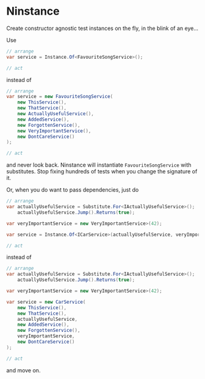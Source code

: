 # Ninstance

Create constructor agnostic test instances on the fly, in the blink of an eye...

Use

```c#
// arrange
var service = Instance.Of<FavouriteSongService>();

// act
```

instead of

```c#
// arrange
var service = new FavouriteSongService(
    new ThisService(),
    new ThatService(),
    new ActuallyUsefulService(),
    new AddedService(),
    new ForgottenService(),
    new VeryImportantService(),
    new DontCareService()
);

// act
```

and never look back. Ninstance will instantiate `FavouriteSongService` with substitutes. Stop fixing hundreds of tests when you change the signature of it.

Or, when you do want to pass dependencies, just do

```c#
// arrange
var actuallyUsefulService = Substitute.For<IActuallyUsefulService>();
    actuallyUsefulService.Jump().Returns(true);

var veryImportantService = new VeryImportantService>(42);

var service = Instance.Of<ICarService>(actuallyUsefulService, veryImportantService);

// act
```

instead of

```c#
// arrange
var actuallyUsefulService = Substitute.For<IActuallyUsefulService>();
    actuallyUsefulService.Jump().Returns(true);

var veryImportantService = new VeryImportantService>(42);

var service = new CarService(
    new ThisService(),
    new ThatService(),
    actuallyUsefulService,
    new AddedService(),
    new ForgottenService(),
    veryImportantService,
    new DontCareService()
);

// act
```

and move on.
